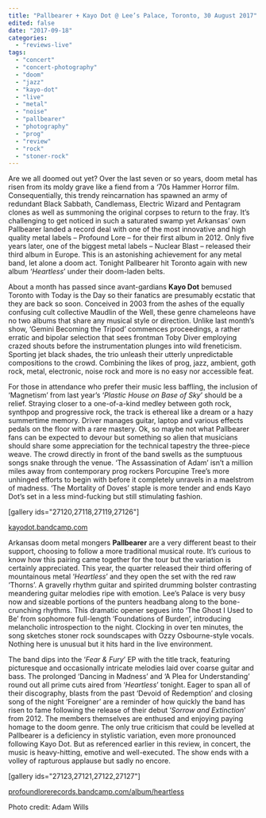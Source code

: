 ```yaml
---
title: "Pallbearer + Kayo Dot @ Lee’s Palace, Toronto, 30 August 2017"
edited: false
date: "2017-09-18"
categories:
  - "reviews-live"
tags:
  - "concert"
  - "concert-photography"
  - "doom"
  - "jazz"
  - "kayo-dot"
  - "live"
  - "metal"
  - "noise"
  - "pallbearer"
  - "photography"
  - "prog"
  - "review"
  - "rock"
  - "stoner-rock"
---
```


Are we all doomed out yet? Over the last seven or so years, doom metal has risen from its moldy grave like a fiend from a ‘70s Hammer Horror film. Consequentially, this trendy reincarnation has spawned an army of redundant Black Sabbath, Candlemass, Electric Wizard and Pentagram clones as well as summoning the original corpses to return to the fray. It’s challenging to get noticed in such a saturated swamp yet Arkansas’ own Pallbearer landed a record deal with one of the most innovative and high quality metal labels – Profound Lore – for their first album in 2012. Only five years later, one of the biggest metal labels – Nuclear Blast – released their third album in Europe. This is an astonishing achievement for any metal band, let alone a doom act. Tonight Pallbearer hit Toronto again with new album ‘_Heartless_’ under their doom-laden belts.

About a month has passed since avant-gardians **Kayo Dot** bemused Toronto with Today is the Day so their fanatics are presumably ecstatic that they are back so soon. Conceived in 2003 from the ashes of the equally confusing cult collective Maudlin of the Well, these genre chameleons have no two albums that share any musical style or direction. Unlike last month’s show, ‘Gemini Becoming the Tripod’ commences proceedings, a rather erratic and bipolar selection that sees frontman Toby Diver employing crazed shouts before the instrumentation plunges into wild freneticism. Sporting jet black shades, the trio unleash their utterly unpredictable compositions to the crowd. Combining the likes of prog, jazz, ambient, goth rock, metal, electronic, noise rock and more is no easy nor accessible feat.

For those in attendance who prefer their music less baffling, the inclusion of ‘Magnetism’ from last year’s ‘_Plastic House on Base of Sky_’ should be a relief. Straying closer to a one-of-a-kind medley between goth rock, synthpop and progressive rock, the track is ethereal like a dream or a hazy summertime memory. Driver manages guitar, laptop and various effects pedals on the floor with a rare mastery. Ok, so maybe not what Pallbearer fans can be expected to devour but something so alien that musicians should share some appreciation for the technical tapestry the three-piece weave. The crowd directly in front of the band swells as the sumptuous songs snake through the venue. ‘The Assassination of Adam’ isn’t a million miles away from contemporary prog rockers Porcupine Tree’s more unhinged efforts to begin with before it completely unravels in a maelstrom of madness. ‘The Mortality of Doves’ staple is more tender and ends Kayo Dot’s set in a less mind-fucking but still stimulating fashion.

\[gallery ids="27120,27118,27119,27126"\]

[kayodot.bandcamp.com](https://kayodot.bandcamp.com)

Arkansas doom metal mongers **Pallbearer** are a very different beast to their support, choosing to follow a more traditional musical route. It’s curious to know how this pairing came together for the tour but the variation is certainly appreciated. This year, the quarter released their third offering of mountainous metal ‘_Heartless_’ and they open the set with the red raw ‘Thorns’. A gravelly rhythm guitar and spirited drumming bolster contrasting meandering guitar melodies ripe with emotion. Lee’s Palace is very busy now and sizeable portions of the punters headbang along to the bone-crunching rhythms. This dramatic opener segues into ‘The Ghost I Used to Be’ from sophomore full-length ‘Foundations of Burden’, introducing melancholic introspection to the night. Clocking in over ten minutes, the song sketches stoner rock soundscapes with Ozzy Osbourne-style vocals. Nothing here is unusual but it hits hard in the live environment.

The band dips into the ‘_Fear & Fury_’ EP with the title track, featuring picturesque and occasionally intricate melodies laid over coarse guitar and bass. The prolonged ‘Dancing in Madness’ and ‘A Plea for Understanding’ round out all prime cuts aired from ‘_Heartless_’ tonight. Eager to span all of their discography, blasts from the past ‘Devoid of Redemption’ and closing song of the night ‘Foreigner’ are a reminder of how quickly the band has risen to fame following the release of their debut ‘_Sorrow and Extinction_’ from 2012. The members themselves are enthused and enjoying paying homage to the doom genre. The only true criticism that could be levelled at Pallbearer is a deficiency in stylistic variation, even more pronounced following Kayo Dot. But as referenced earlier in this review, in concert, the music is heavy-hitting, emotive and well-executed. The show ends with a volley of rapturous applause but sadly no encore.

\[gallery ids="27123,27121,27122,27127"\]

[profoundlorerecords.bandcamp.com/album/heartless](https://profoundlorerecords.bandcamp.com/album/heartless)

Photo credit: Adam Wills
